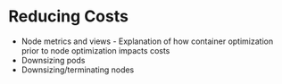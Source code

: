 # Reducing Costs

* Node metrics and views - Explanation of how container optimization prior to node optimization impacts costs
* Downsizing pods
* Downsizing/terminating nodes
